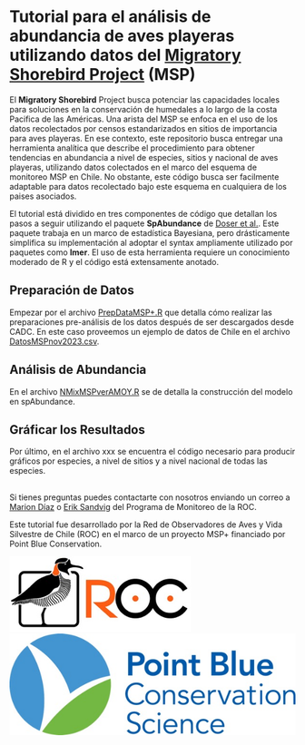 # Tutorial para el análisis de abundancia de aves playeras utilizando datos del [Migratory Shorebird Project](https://migratoryshorebirdproject.org) (MSP)

El **Migratory Shorebird** Project busca potenciar las capacidades locales para soluciones en la conservación de humedales a lo largo de la costa Pacifica de las Américas. Una arista del MSP se enfoca en el uso de los datos recolectados por censos estandarizados en sitios de importancia para aves playeras. En ese contexto, este repositorio busca entregar una herramienta analítica que describe el procedimiento para obtener tendencias en abundancia a nivel de especies, sitios y nacional de aves playeras, utilizando datos colectados en el marco del esquema de monitoreo MSP en Chile. No obstante, este código busca ser facilmente adaptable para datos recolectado bajo este esquema en cualquiera de los paises asociados.

El tutorial está dividido en tres componentes de código que detallan los pasos a seguir utilizando el paquete **SpAbundance** de [Doser et al.](https://besjournals.onlinelibrary.wiley.com/doi/pdf/10.1111/2041-210X.14332). Este paquete trabaja en un marco de estadística Bayesiana, pero drásticamente simplifica su implementación al adoptar el syntax ampliamente utilizado por paquetes como **lmer**. El uso de esta herramienta requiere un conocimiento moderado de R y el código está extensamente anotado.

## Preparación de Datos
Empezar por el archivo [PrepDataMSP+.R](https://github.com/ROC-Chile/MSP/blob/main/PrepDataMSP%2B.R) que detalla cómo realizar las preparaciones pre-análisis de los datos después de ser descargados desde CADC. En este caso proveemos un ejemplo de datos de Chile en el archivo [DatosMSPnov2023.csv](https://github.com/ROC-Chile/MSP/blob/main/DatosMSPnov2023.csv).

## Análisis de Abundancia
En el archivo [NMixMSPverAMOY.R](https://github.com/ROC-Chile/MSP/blob/main/NMixMSPverAMOY.R) se de detalla la construcción del modelo en spAbundance.

## Gráficar los Resultados
Por último, en el archivo xxx se encuentra el código necesario para producir gráficos por especies, a nivel de sitios y a nivel nacional de todas las especies.

## 
Si tienes preguntas puedes contactarte con nosotros enviando un correo a [Marion Díaz](mariondiaz@redobservadores.cl) o [Erik Sandvig](eriksandvig@redobservadores.cl) del Programa de Monitoreo de la ROC.

Este tutorial fue desarrollado por la Red de Observadores de Aves y Vida Silvestre de Chile (ROC) en el marco de un proyecto MSP+ financiado por Point Blue Conservation.

![ROC](roc_logo_horizontal_Small.jpeg)      ![Point_Blue](Point_Blue_logo.jpeg)
